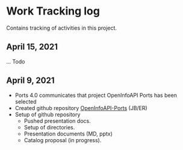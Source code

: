 # Work Tracking log
Contains tracking of activities in this project.

## April 15, 2021
... Todo

## April 9, 2021
- Ports 4.0 communicates that project OpenInfoAPI Ports has been selected
- Created github repository [OpenInfoAPI-Ports](https://github.com/portdebarcelona/OpenInfoAPI-Ports) (JB/ER)
- Setup of github repository
  - Pushed presentation docs.
  - Setup of directories.
  - Presentation documents (MD, pptx)
  - Catalog proposal (in progress).
